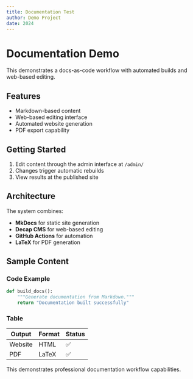 ```yaml
---
title: Documentation Test
author: Demo Project
date: 2024
---
```

# Documentation Demo

This demonstrates a docs-as-code workflow with automated builds and web-based editing.

## Features

* Markdown-based content
* Web-based editing interface  
* Automated website generation
* PDF export capability

## Getting Started

1. Edit content through the admin interface at `/admin/`
2. Changes trigger automatic rebuilds
3. View results at the published site

## Architecture

The system combines:

* **MkDocs** for static site generation
* **Decap CMS** for web-based editing
* **GitHub Actions** for automation
* **LaTeX** for PDF generation

## Sample Content

### Code Example

```python
def build_docs():
    """Generate documentation from Markdown."""
    return "Documentation built successfully"
```

### Table

| Output  | Format | Status |
| ------- | ------ | ------ |
| Website | HTML   | ✅      |
| PDF     | LaTeX  | ✅      |

This demonstrates professional documentation workflow capabilities.
